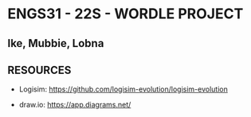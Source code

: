 ﻿# ENGS31 - 22S - WORDLE PROJECT
 
 ## Ike, Mubbie, Lobna
 
 ## RESOURCES
 - Logisim: https://github.com/logisim-evolution/logisim-evolution

- draw.io: https://app.diagrams.net/

